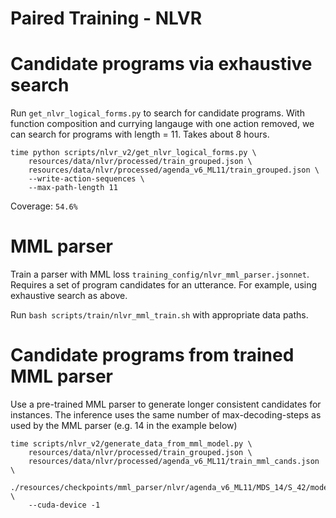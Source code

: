 # Paired Training - NLVR

# Candidate programs via exhaustive search
Run `get_nlvr_logical_forms.py` to search for candidate programs. 
With function composition and currying langauge with one action removed, 
we can search for programs with length = 11. Takes about 8 hours.

```
time python scripts/nlvr_v2/get_nlvr_logical_forms.py \
    resources/data/nlvr/processed/train_grouped.json \
    resources/data/nlvr/processed/agenda_v6_ML11/train_grouped.json \
    --write-action-sequences \
    --max-path-length 11
```
Coverage: `54.6%`

# MML parser
Train a parser with MML loss `training_config/nlvr_mml_parser.jsonnet`.
Requires a set of program candidates for an utterance. 
For example, using exhaustive search as above.

Run `bash scripts/train/nlvr_mml_train.sh` with appropriate data paths.

# Candidate programs from trained MML parser
Use a pre-trained MML parser to generate longer consistent candidates for instances.
The inference uses the same number of max-decoding-steps as used by the MML parser
(e.g. 14 in the example below)

```
time scripts/nlvr_v2/generate_data_from_mml_model.py \
    resources/data/nlvr/processed/train_grouped.json \
    resources/data/nlvr/processed/agenda_v6_ML11/train_mml_cands.json \
    ./resources/checkpoints/mml_parser/nlvr/agenda_v6_ML11/MDS_14/S_42/model.tar.gz \
    --cuda-device -1
```






 

